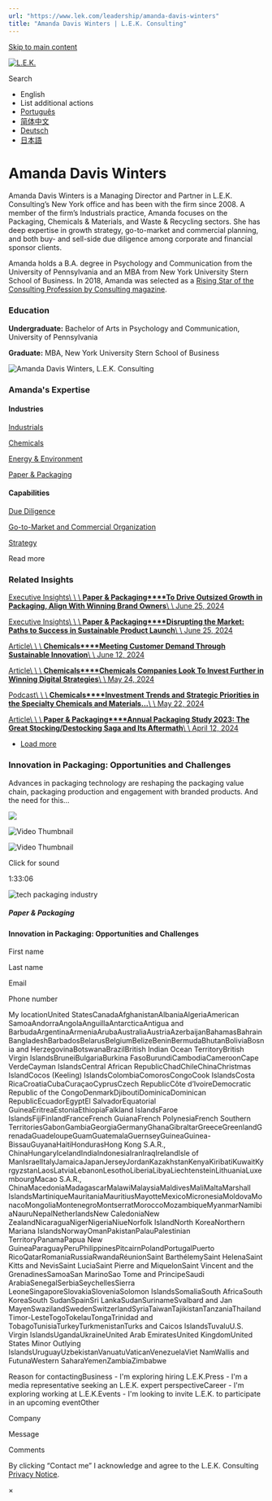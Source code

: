 ```yaml
---
url: "https://www.lek.com/leadership/amanda-davis-winters"
title: "Amanda Davis Winters | L.E.K. Consulting"
---
```


[Skip to main content](https://www.lek.com/leadership/amanda-davis-winters#main-content)

[![L.E.K.](https://www.lek.com/themes/lek/images/new-logo.svg)](https://www.lek.com/ "L.E.K.")

Search

- English
- List additional actions
- [Português](https://www.lek.com/pt-br/lek-brazil)
- [简体中文](https://www.lek.com/zh-hant/lek-china)
- [Deutsch](https://www.lek.com/de/lek-germany)
- [日本語](https://www.lek.com/ja/lek-japan)

# Amanda Davis Winters

Amanda Davis Winters is a Managing Director and Partner in L.E.K. Consulting’s New York office and has been with the firm since 2008. A member of the firm’s Industrials practice, Amanda focuses on the Packaging, Chemicals & Materials, and Waste & Recycling sectors. She has deep expertise in growth strategy, go-to-market and commercial planning, and both buy- and sell-side due diligence among corporate and financial sponsor clients.

Amanda holds a B.A. degree in Psychology and Communication from the University of Pennsylvania and an MBA from New York University Stern School of Business. In 2018, Amanda was selected as a [Rising Star of the Consulting Profession by Consulting magazine](https://www.lek.com/press/lek-consultings-amanda-davis-and-tiara-kawahara-shiell-recognized-rising-star-profession).

### Education

**Undergraduate:** Bachelor of Arts in Psychology and Communication, University of Pennsylvania

**Graduate:** MBA, New York University Stern School of Business

![Amanda Davis Winters, L.E.K. Consulting](https://www.lek.com/sites/default/files/profile-images/Amanda-DavisWinters_web-newBG.jpg)

### Amanda's Expertise

#### Industries

[Industrials](https://www.lek.com/industries/industrials)

[Chemicals](https://www.lek.com/industries/industrials/chemicals)

[Energy & Environment](https://www.lek.com/industries/energy-environment)

[Paper & Packaging](https://www.lek.com/industries/industrials/paper-and-packaging)

#### Capabilities

[Due Diligence](https://www.lek.com/capabilities/mergers-acquisitions/due-diligence)

[Go-to-Market and Commercial Organization](https://www.lek.com/capabilities/marketing-and-sales/go-to-market-strategy)

[Strategy](https://www.lek.com/capabilities/strategy)

Read more

### Related Insights

[Executive Insights\\
\\
\\
**Paper & Packaging****To Drive Outsized Growth in Packaging, Align With Winning Brand Owners**\\
\\
June 25, 2024](https://www.lek.com/insights/ind/us/ei/drive-outsized-growth-packaging-align-winning-brand-owners)

[Executive Insights\\
\\
\\
**Paper & Packaging****Disrupting the Market: Paths to Success in Sustainable Product Launch**\\
\\
June 25, 2024](https://www.lek.com/insights/ind/us/ei/disrupting-market-paths-success-sustainable-product-launch)

[Article\\
\\
\\
**Chemicals****Meeting Customer Demand Through Sustainable Innovation**\\
\\
June 12, 2024](https://www.lek.com/insights/ind/us/ar/meeting-customer-demand-through-sustainable-innovation)

[Article\\
\\
\\
**Chemicals****Chemicals Companies Look To Invest Further in Winning Digital Strategies**\\
\\
May 24, 2024](https://www.lek.com/insights/ind/us/ar/chemicals-companies-look-invest-further-winning-digital-strategies)

[Podcast\\
\\
\\
**Chemicals****Investment Trends and Strategic Priorities in the Specialty Chemicals and Materials…**\\
\\
May 22, 2024](https://www.lek.com/insights/ind/us/po/investment-trends-and-strategic-priorities-specialty-chemicals-and-materials)

[Article\\
\\
\\
**Paper & Packaging****Annual Packaging Study 2023: The Great Stocking/Destocking Saga and Its Aftermath**\\
\\
April 12, 2024](https://www.lek.com/insights/ind/us/ar/annual-packaging-study-2023-great-stockingdestocking-saga-and-its-aftermath)

- [Load more](https://www.lek.com/leadership/amanda-davis-winters?page=1 "Load more items")

### Innovation in Packaging: Opportunities and Challenges

Advances in packaging technology are reshaping the packaging value chain, packaging production and engagement with branded products. And the need for this…


![](https://fast.wistia.com/embed/medias/23t6ph1uqd/swatch)

![Video Thumbnail](https://fast.wistia.com/embed/medias/23t6ph1uqd/swatch)

![Video Thumbnail](https://embed-ssl.wistia.com/deliveries/d4c3c9eb0ab9aaeac5a0684748ac3fdb.webp?image_crop_resized=1920x1080)

Click for sound

1:33:06

![tech packaging industry](https://www.lek.com/sites/default/files/sharable-images/innovation-rfid-packaging_shareablepng.png)

##### Paper & Packaging

#### Innovation in Packaging: Opportunities and Challenges

First name

Last name

Email

Phone number

My locationUnited StatesCanadaAfghanistanAlbaniaAlgeriaAmerican SamoaAndorraAngolaAnguillaAntarcticaAntigua and BarbudaArgentinaArmeniaArubaAustraliaAustriaAzerbaijanBahamasBahrainBangladeshBarbadosBelarusBelgiumBelizeBeninBermudaBhutanBoliviaBosnia and HerzegovinaBotswanaBrazilBritish Indian Ocean TerritoryBritish Virgin IslandsBruneiBulgariaBurkina FasoBurundiCambodiaCameroonCape VerdeCayman IslandsCentral African RepublicChadChileChinaChristmas IslandCocos (Keeling) IslandsColombiaComorosCongoCook IslandsCosta RicaCroatiaCubaCuraçaoCyprusCzech RepublicCôte d’IvoireDemocratic Republic of the CongoDenmarkDjiboutiDominicaDominican RepublicEcuadorEgyptEl SalvadorEquatorial GuineaEritreaEstoniaEthiopiaFalkland IslandsFaroe IslandsFijiFinlandFranceFrench GuianaFrench PolynesiaFrench Southern TerritoriesGabonGambiaGeorgiaGermanyGhanaGibraltarGreeceGreenlandGrenadaGuadeloupeGuamGuatemalaGuernseyGuineaGuinea-BissauGuyanaHaitiHondurasHong Kong S.A.R., ChinaHungaryIcelandIndiaIndonesiaIranIraqIrelandIsle of ManIsraelItalyJamaicaJapanJerseyJordanKazakhstanKenyaKiribatiKuwaitKyrgyzstanLaosLatviaLebanonLesothoLiberiaLibyaLiechtensteinLithuaniaLuxembourgMacao S.A.R., ChinaMacedoniaMadagascarMalawiMalaysiaMaldivesMaliMaltaMarshall IslandsMartiniqueMauritaniaMauritiusMayotteMexicoMicronesiaMoldovaMonacoMongoliaMontenegroMontserratMoroccoMozambiqueMyanmarNamibiaNauruNepalNetherlandsNew CaledoniaNew ZealandNicaraguaNigerNigeriaNiueNorfolk IslandNorth KoreaNorthern Mariana IslandsNorwayOmanPakistanPalauPalestinian TerritoryPanamaPapua New GuineaParaguayPeruPhilippinesPitcairnPolandPortugalPuerto RicoQatarRomaniaRussiaRwandaRéunionSaint BarthélemySaint HelenaSaint Kitts and NevisSaint LuciaSaint Pierre and MiquelonSaint Vincent and the GrenadinesSamoaSan MarinoSao Tome and PrincipeSaudi ArabiaSenegalSerbiaSeychellesSierra LeoneSingaporeSlovakiaSloveniaSolomon IslandsSomaliaSouth AfricaSouth KoreaSouth SudanSpainSri LankaSudanSurinameSvalbard and Jan MayenSwazilandSwedenSwitzerlandSyriaTaiwanTajikistanTanzaniaThailandTimor-LesteTogoTokelauTongaTrinidad and TobagoTunisiaTurkeyTurkmenistanTurks and Caicos IslandsTuvaluU.S. Virgin IslandsUgandaUkraineUnited Arab EmiratesUnited KingdomUnited States Minor Outlying IslandsUruguayUzbekistanVanuatuVaticanVenezuelaViet NamWallis and FutunaWestern SaharaYemenZambiaZimbabwe

Reason for contactingBusiness - I'm exploring hiring L.E.K.Press - I'm a media representative seeking an L.E.K. expert perspectiveCareer - I'm exploring working at L.E.K.Events - I'm looking to invite L.E.K. to participate in an upcoming eventOther

Company

Message

Comments

By clicking “Contact me” I acknowledge and agree to the L.E.K. Consulting [Privacy Notice](https://www.lek.com/lek-consulting-privacy-policy).

×